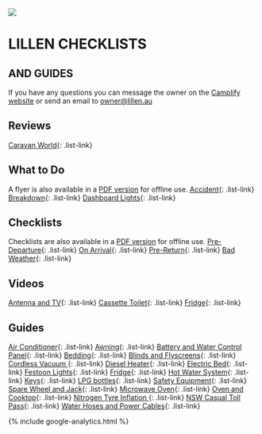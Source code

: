 <link href="styles/custom.css" rel="stylesheet" />

<img class="img-center" src="images/motorhomes.png" />
<h1 class="title">LILLEN CHECKLISTS</h1>
<h2 class="subtitle">AND GUIDES</h2>



If you have any questions you can message the owner on the [Camplify website](https://www.camplify.com.au/rv/motorhome-rental-woy-woy-nsw-lillen/21613)
or send an email to [owner@lillen.au](mailto:owner@lillen.au)

## Reviews
[Caravan World](review/index.md){: .list-link}

## What to Do 
A flyer is also available in a [PDF version](docs/flyer.pdf) for offline use.
[Accident](what-to-do/accident.md){: .list-link}
[Breakdown](what-to-do/breakdown.md){: .list-link}
[Dashboard Lights](what-to-do/dashboard-lights.md){: .list-link}

## Checklists
Checklists are also available in a [PDF version](docs/checklists.pdf) for offline use.
[Pre-Departure](checklists/pre-departure.md){: .list-link}
[On Arrival](checklists/on-arrival.md){: .list-link}
[Pre-Return](checklists/pre-return.md){: .list-link}
[Bad Weather](checklists/bad-weather.md){: .list-link}

## Videos
[Antenna and TV](videos/antenna-and-tv.md){: .list-link}
[Cassette Toilet](videos/cassette-toilet.md){: .list-link}
[Fridge](videos/fridge.md){: .list-link}

## Guides
[Air Conditioner](guides/air-conditioner.md){: .list-link}
[Awning](guides/awning.md){: .list-link}
[Battery and Water Control Panel](guides/control-panel.md){: .list-link}
[Bedding](guides/bedding.md){: .list-link}
[Blinds and Flyscreens](guides/blinds-and-flyscreens.md){: .list-link}
[Cordless Vacuum ](guides/cordless-vacuum.md){: .list-link}
[Diesel Heater](guides/diesel-heater.md){: .list-link}
[Electric Bed](guides/electric-bed.md){: .list-link}
[Festoon Lights](guides/festoon-lights.md){: .list-link} 
[Fridge](guides/fridge.md){: .list-link} 
[Hot Water System](guides/hot-water-system.md){: .list-link}
[Keys](guides/keys.md){: .list-link}
[LPG bottles](guides/lpg-bottles.md){: .list-link}
[Safety Equipment](guides/safety-equipment.md){: .list-link}
[Spare Wheel and Jack](guides/spare-wheel-and-jack.md){: .list-link}
[Microwave Oven](guides/microwave-oven.md){: .list-link}
[Oven and Cooktop](guides/oven-and-cooktop.md){: .list-link}
[Nitrogen Tyre Inflation ](guides/tyres.md){: .list-link}
[NSW Casual Toll Pass](guides/tolls.md){: .list-link}
[Water Hoses and Power Cables](guides/hoses-and-cables.md){: .list-link}


{% include google-analytics.html %}
